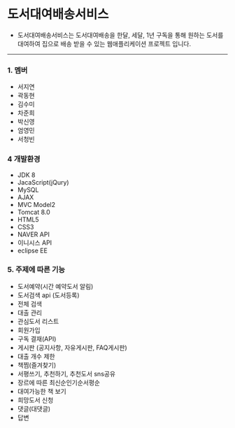 # 도서대여배송서비스
* 도서대여배송서비스는 도서대여배송을 한달, 세달, 1년 구독을 통해 원하는 도서를 대여하여 집으로 배송 받을 수 있는 웹애플리케이션 프로젝트 입니다.
***
### 1. 멤버
* 서지연 
* 곽동현 
* 김수미 
* 차준희 
* 박신영 
* 엄영민 
* 서청빈

### 4 개발환경 
* JDK 8
* JacaScript(jQury)
* MySQL
* AJAX
* MVC Model2
* Tomcat 8.0
* HTML5 
* CSS3 
* NAVER API
* 이니시스 API
* eclipse EE

### 5. 주제에 따른 기능
* 도서예약(시간 예약도서 알림)
* 도서검색 api (도서등록)
* 전체 검색
* 대출 관리
* 관심도서 리스트
* 회원가입
* 구독 결재(API)
* 게시판 (공지사항, 자유게시판, FAQ게시판)
* 대출 개수 제한
* 책찜(즐겨찾기)
* 서평쓰기, 추천하기, 추천도서 sns공유
* 장르에 따른 최신순인기순서평순
* 대여가능한 책 보기
* 희망도서 신청
* 댓글(대댓글)
* 답변


